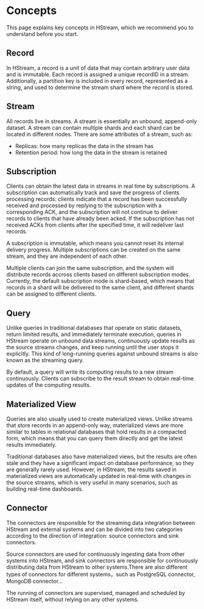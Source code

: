 # Concepts

This page explains key concepts in HStream, which we recommend you to understand before you start.

## Record 

In HStream, a record is a unit of data that may contain arbitrary user data and is immutable. Each record is assigned a unique recordID in a stream. Additionally, a partition key is included in every record, represented as a string, and used to determine the stream shard where the record is stored.

## Stream

All records live in streams. A stream is essentially an unbound, append-only dataset. A stream can contain multiple shards and each shard can be located in different nodes. There are some attributes of a stream, such as:
- Replicas: how many replicas the data in the stream has
- Retention period: how long the data in the stream is retained

## Subscription

Clients can obtain the latest data in streams in real time by subscriptions. A subscription can automatically track and save the progress of clients processing records: clients indicate that a record has been successfully received and processed by replying to the subscription with a corresponding ACK, and the subscription will not continue to deliver records to clients that have already been acked. If the subscription has not received ACKs from clients after the specified time, it will redeliver last records.

A subscription is immutable, which means you cannot reset its internal delivery progress. Multiple subscriptions can be created on the same stream, and they are independent of each other.

Multiple clients can join the same subscription, and the system will distribute records accross clients based on different subscription modes. Currently, the default subscription mode is shard-based, which means that records in a shard will be delivered to the same client, and different shards can be assigned to different clients.

## Query

Unlike queries in traditional databases that operate on static datasets, return limited results, and immediately terminate execution, queries in HStream operate on unbound data streams, continuously update results as the source streams changes, and keep running until the user stops it explicitly. This kind of  long-running queries against unbound streams is also known as the streaming query.

By default,  a query will write its computing results to a new stream continuously. Clients can subscribe to the result stream to obtain real-time updates of the computing results.

## Materialized View

Queries are also usually used to create materialized views. Unlike streams that store records in an append-only way, materialized views are more similar to tables in relational databases that hold results in a compacted form, which means that you can query them directly and get the latest results immediately.

Traditional databases also have materialized views, but the results are often stale and they have a significant impact on database performance, so they are generally rarely used. However, in HStream, the results saved in materialized views are automatically updated in real-time with changes in the source streams, which is very useful in many scenarios, such as building real-time dashboards.

## Connector

The connectors are responsible for the streaming data integration between HStream and external systems and can be divided into two categories according to the direction of integration: source connectors and sink connectors.

Source connectors are used for continuously ingesting data from other systems into HStream, and sink connectors are responsible for continuously distributing data from  HStream to other  systems.There are also different types of connectors for different systems，such as PostgreSQL connector, MongoDB connector…

The running of connectors are supervised, managed and scheduled by HStream itself, without relying on any other systems.
